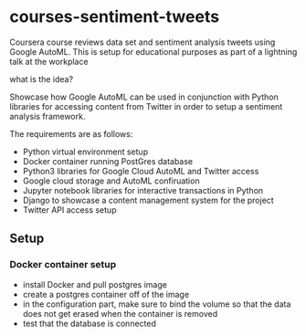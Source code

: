 # courses-sentiment-tweets
Coursera course reviews data set and sentiment analysis tweets using Google AutoML. This is setup for educational purposes as part of a lightning talk at the workplace

what is the idea?

Showcase how Google AutoML can be used in conjunction with Python libraries for accessing content from Twitter in order
to setup a sentiment analysis framework.

The requirements are as follows:
- Python virtual environment setup
- Docker container running PostGres database
- Python3 libraries for Google Cloud AutoML and Twitter access
- Google cloud storage and AutoML confiruation 
- Jupyter notebook libraries for interactive transactions in Python
- Django to showcase a content management system for the project
- Twitter API access setup 


## Setup

### Docker container setup

- install Docker and pull postgres image 
- create a postgres container off of the image
- in the configuration part, make sure to bind the volume so that the 
data does not get erased when the container is removed
- test that the database is connected